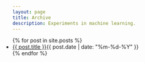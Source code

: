 ```yaml
---
layout: page
title: Archive
description: Experiments in machine learning.
---
```


<section class="posts" style="padding-left:0;">
<ul style="padding-left:0;">
{% for post in site.posts %}
<li><a href="{{ site.baseurl }}{{ post.url }}">{{ post.title }}</a><time datetime="{{ post.date | date_to_xmlschema }}">{{ post.date | date: "%m-%d-%Y" }}</time></li>
{% endfor %}
</ul>
</section>
